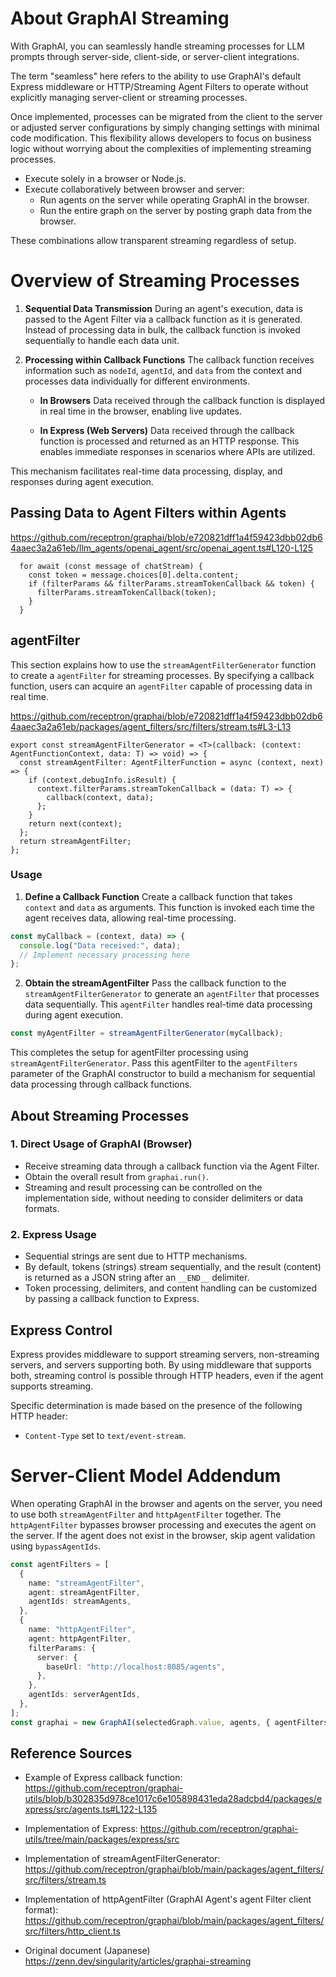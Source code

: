 # About GraphAI Streaming

With GraphAI, you can seamlessly handle streaming processes for LLM prompts through server-side, client-side, or server-client integrations.

The term "seamless" here refers to the ability to use GraphAI's default Express middleware or HTTP/Streaming Agent Filters to operate without explicitly managing server-client or streaming processes.

Once implemented, processes can be migrated from the client to the server or adjusted server configurations by simply changing settings with minimal code modification. This flexibility allows developers to focus on business logic without worrying about the complexities of implementing streaming processes.

- Execute solely in a browser or Node.js.
- Execute collaboratively between browser and server:
  - Run agents on the server while operating GraphAI in the browser.
  - Run the entire graph on the server by posting graph data from the browser.

These combinations allow transparent streaming regardless of setup.

# Overview of Streaming Processes

1. **Sequential Data Transmission**
   During an agent's execution, data is passed to the Agent Filter via a callback function as it is generated. Instead of processing data in bulk, the callback function is invoked sequentially to handle each data unit.

2. **Processing within Callback Functions**
   The callback function receives information such as `nodeId`, `agentId`, and `data` from the context and processes data individually for different environments.

   - **In Browsers**
     Data received through the callback function is displayed in real time in the browser, enabling live updates.

   - **In Express (Web Servers)**
     Data received through the callback function is processed and returned as an HTTP response. This enables immediate responses in scenarios where APIs are utilized.

This mechanism facilitates real-time data processing, display, and responses during agent execution.

## Passing Data to Agent Filters within Agents

https://github.com/receptron/graphai/blob/e720821dff1a4f59423dbb02db64aaec3a2a61eb/llm_agents/openai_agent/src/openai_agent.ts#L120-L125

```
  for await (const message of chatStream) {
    const token = message.choices[0].delta.content;
    if (filterParams && filterParams.streamTokenCallback && token) {
      filterParams.streamTokenCallback(token);
    }
  }
```

## agentFilter

This section explains how to use the `streamAgentFilterGenerator` function to create a `agentFilter` for streaming processes. By specifying a callback function, users can acquire an `agentFilter` capable of processing data in real time.

https://github.com/receptron/graphai/blob/e720821dff1a4f59423dbb02db64aaec3a2a61eb/packages/agent_filters/src/filters/stream.ts#L3-L13

```
export const streamAgentFilterGenerator = <T>(callback: (context: AgentFunctionContext, data: T) => void) => {
  const streamAgentFilter: AgentFilterFunction = async (context, next) => {
    if (context.debugInfo.isResult) {
      context.filterParams.streamTokenCallback = (data: T) => {
        callback(context, data);
      };
    }
    return next(context);
  };
  return streamAgentFilter;
};
```

### Usage

1. **Define a Callback Function**
   Create a callback function that takes `context` and `data` as arguments. This function is invoked each time the agent receives data, allowing real-time processing.

```typescript
const myCallback = (context, data) => {
  console.log("Data received:", data);
  // Implement necessary processing here
};
```

2. **Obtain the streamAgentFilter**
   Pass the callback function to the `streamAgentFilterGenerator` to generate an `agentFilter` that processes data sequentially. This `agentFilter` handles real-time data processing during agent execution.

```typescript
const myAgentFilter = streamAgentFilterGenerator(myCallback);
```

This completes the setup for agentFilter processing using `streamAgentFilterGenerator`. Pass this agentFilter to the `agentFilters` parameter of the GraphAI constructor to build a mechanism for sequential data processing through callback functions.

## About Streaming Processes

### 1. Direct Usage of GraphAI (Browser)

- Receive streaming data through a callback function via the Agent Filter.
- Obtain the overall result from `graphai.run()`.
- Streaming and result processing can be controlled on the implementation side, without needing to consider delimiters or data formats.

### 2. Express Usage

- Sequential strings are sent due to HTTP mechanisms.
- By default, tokens (strings) stream sequentially, and the result (content) is returned as a JSON string after an `__END__` delimiter.
- Token processing, delimiters, and content handling can be customized by passing a callback function to Express.

## Express Control

Express provides middleware to support streaming servers, non-streaming servers, and servers supporting both. By using middleware that supports both, streaming control is possible through HTTP headers, even if the agent supports streaming.

Specific determination is made based on the presence of the following HTTP header:

- `Content-Type` set to `text/event-stream`.

# Server-Client Model Addendum

When operating GraphAI in the browser and agents on the server, you need to use both `streamAgentFilter` and `httpAgentFilter` together. The `httpAgentFilter` bypasses browser processing and executes the agent on the server. If the agent does not exist in the browser, skip agent validation using `bypassAgentIds`.

```typescript
const agentFilters = [
  {
    name: "streamAgentFilter",
    agent: streamAgentFilter,
    agentIds: streamAgents,
  },
  {
    name: "httpAgentFilter",
    agent: httpAgentFilter,
    filterParams: {
      server: {
        baseUrl: "http://localhost:8085/agents",
      },
    },
    agentIds: serverAgentIds,
  },
];
const graphai = new GraphAI(selectedGraph.value, agents, { agentFilters, bypassAgentIds: serverAgentIds });
```

## Reference Sources

- Example of Express callback function:
  https://github.com/receptron/graphai-utils/blob/b302835d978ce1017c6e105898431eda28adcbd4/packages/express/src/agents.ts#L122-L135

- Implementation of Express:
  https://github.com/receptron/graphai-utils/tree/main/packages/express/src

- Implementation of streamAgentFilterGenerator:
  https://github.com/receptron/graphai/blob/main/packages/agent_filters/src/filters/stream.ts

- Implementation of httpAgentFilter (GraphAI Agent's agent Filter client format):
  https://github.com/receptron/graphai/blob/main/packages/agent_filters/src/filters/http_client.ts

- Original document (Japanese) https://zenn.dev/singularity/articles/graphai-streaming
